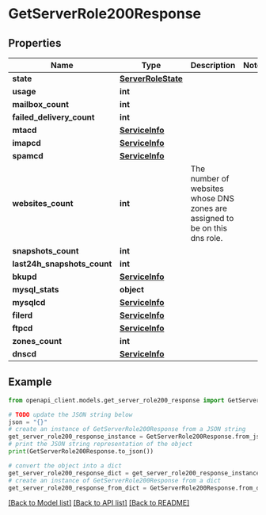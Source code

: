 # GetServerRole200Response


## Properties

Name | Type | Description | Notes
------------ | ------------- | ------------- | -------------
**state** | [**ServerRoleState**](ServerRoleState.md) |  | 
**usage** | **int** |  | 
**mailbox_count** | **int** |  | 
**failed_delivery_count** | **int** |  | 
**mtacd** | [**ServiceInfo**](ServiceInfo.md) |  | 
**imapcd** | [**ServiceInfo**](ServiceInfo.md) |  | 
**spamcd** | [**ServiceInfo**](ServiceInfo.md) |  | 
**websites_count** | **int** | The number of websites whose DNS zones are assigned to be on this dns role. | 
**snapshots_count** | **int** |  | 
**last24h_snapshots_count** | **int** |  | 
**bkupd** | [**ServiceInfo**](ServiceInfo.md) |  | 
**mysql_stats** | **object** |  | 
**mysqlcd** | [**ServiceInfo**](ServiceInfo.md) |  | 
**filerd** | [**ServiceInfo**](ServiceInfo.md) |  | 
**ftpcd** | [**ServiceInfo**](ServiceInfo.md) |  | 
**zones_count** | **int** |  | 
**dnscd** | [**ServiceInfo**](ServiceInfo.md) |  | 

## Example

```python
from openapi_client.models.get_server_role200_response import GetServerRole200Response

# TODO update the JSON string below
json = "{}"
# create an instance of GetServerRole200Response from a JSON string
get_server_role200_response_instance = GetServerRole200Response.from_json(json)
# print the JSON string representation of the object
print(GetServerRole200Response.to_json())

# convert the object into a dict
get_server_role200_response_dict = get_server_role200_response_instance.to_dict()
# create an instance of GetServerRole200Response from a dict
get_server_role200_response_from_dict = GetServerRole200Response.from_dict(get_server_role200_response_dict)
```
[[Back to Model list]](../README.md#documentation-for-models) [[Back to API list]](../README.md#documentation-for-api-endpoints) [[Back to README]](../README.md)


